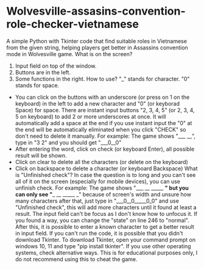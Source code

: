 # Wolvesville-assasins-convention-role-checker-vietnamese
A simple Python with Tkinter code that find suitable roles in Vietnamese from the given string, helping players get better in Assassins convention mode in Wolvesville game.
What is on the screen?
1. Input field on top of the window.
2. Buttons are in the left.
3. Some functions in the right.
How to use?
"_" stands for character.
"0" stands for space.
- You can click on the buttons with an underscore (or press on 1 on the keyboard) in the left to add a new character and "0" (or keyborad Space) for space. There are instant input buttons "2, 3, 4, 5" (or 2, 3, 4, 5 on keyboard) to add 2 or more underscores at once. It will automatically add a space at the end if you use instant input the "0" at the end will be automatically eliminated when you click "CHECK" so don't need to delete it manually.
For example: The game shows "___ __", type in "3 2" and you should get "___0__0"
- After entering the word, click on check (or keyboard Enter), all possible result will be shown.
- Click on clear to delete all the characters (or delete on the keyboard)
- Click on backspace to delete a character (or keyboard Backspace)
What is "Unfinished check"?
In case the question is to long and you can't see all of it on the screen (especially for mobile devices), you can use unfinish check.
For example: The game shows "___ __ _____ __" but you can only see "___ __ _____ _" because of screen's width and unsure how many characters after that, just type in "___0__0_____0_0" and use "Unfinished check", this will add more characters until it found at least a result.
The input field can't be focus as I don't know how to unfocus it. If you found a way, you can change the "state" on line 246 to "normal". After this, it is possible to enter a known character to get a better result in input field.
If you can't run the code, it is possible that you didn't download Tkinter. To download Tkinter, open your command prompt on windows 10, 11 and type "pip install tkinter". If you use other operating systems, check alternative ways.
This is for educational purposes only, I do not recommend using this to cheat the game.
